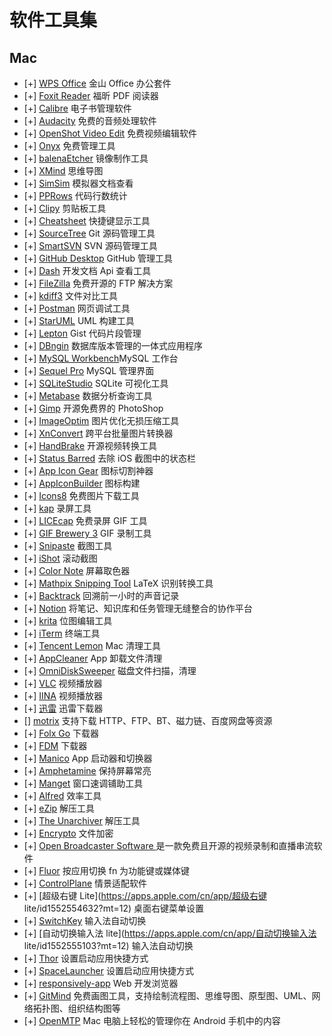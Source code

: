 # 软件工具集

## Mac

  - [+] [WPS Office](https://www.wps.cn/) 金山 Office 办公套件
  - [+] [Foxit Reader](https://www.foxitsoftware.cn/) 福昕 PDF 阅读器
  - [+] [Calibre](https://calibre-ebook.com/) 电子书管理软件
  - [+] [Audacity](https://github.com/audacity/audacity) 免费的音频处理软件
  - [+] [OpenShot Video Edit](https://www.openshot.org/) 免费视频编辑软件
  - [+] [Onyx](http://www.onyxmac.com/) 免费管理工具
  - [+] [balenaEtcher](https://www.balena.io/etcher/) 镜像制作工具
  - [+] [XMind](https://www.xmind.net/) 思维导图
  - [+] [SimSim](https://github.com/dsmelov/simsim/releases) 模拟器文档查看
  - [+] [PPRows](https://github.com/jkpang/PPRows/releases) 代码行数统计
  - [+] [Clipy](https://clipy-app.com/) 剪贴板工具
  - [+] [Cheatsheet](https://www.mediaatelier.com/CheatSheet/) 快捷键显示工具
  - [+] [SourceTree](https://www.sourcetreeapp.com/) Git 源码管理工具
  - [+] [SmartSVN](https://www.smartsvn.com/) SVN 源码管理工具
  - [+] [GitHub Desktop](https://desktop.github.com/) GitHub 管理工具
  - [+] [Dash](https://kapeli.com/dash) 开发文档 Api 查看工具
  - [+] [FileZilla](https://filezilla-project.org/) 免费开源的 FTP 解决方案
  - [+] [kdiff3](http://kdiff3.sourceforge.net/) 文件对比工具
  - [+] [Postman](https://www.postman.com/) 网页调试工具
  - [+] [StarUML](http://staruml.io/) UML 构建工具
  - [+] [Lepton](http://hackjutsu.com/Lepton/) Gist 代码片段管理
  - [+] [DBngin](https://dbngin.com/) 数据库版本管理的一体式应用程序
  - [+] [MySQL Workbench](https://www.mysql.com/products/workbench/)MySQL 工作台
  - [+] [Sequel Pro](http://www.sequelpro.com/) MySQL 管理界面
  - [+] [SQLiteStudio](https://github.com/pawelsalawa/sqlitestudio/releases) SQLite 可视化工具
  - [+] [Metabase](https://www.metabase.com) 数据分析查询工具
  - [+] [Gimp](https://www.gimp.org/) 开源免费界的 PhotoShop
  - [+] [ImageOptim](https://imageoptim.com/mac) 图片优化无损压缩工具
  - [+] [XnConvert](https://www.xnview.com/en/xnconvert/) 跨平台批量图片转换器
  - [+] [HandBrake](https://handbrake.fr/) 开源视频转换工具
  - [+] [Status Barred](https://apps.apple.com/cn/app/status-barred/id413853485?ign-mpt=uo%3D4&mt=12) 去除 iOS 截图中的状态栏
  - [+] [App Icon Gear](https://github.com/WChunPeng/App-Icon-Gear-) 图标切割神器
  - [+] [AppIconBuilder](https://apps.apple.com/cn/app/%E5%9B%BE%E6%A0%87%E6%9E%84%E5%BB%BA-%E6%9B%B4%E5%BF%AB%E7%9A%84%E5%AF%BC%E5%87%BA%E5%9B%BE%E6%A0%87%E7%BB%84/id1294179975?mt=12) 图标构建
  - [+] [Icons8](https://apps.apple.com/cn/app/icons8-lite/id786188363?mt=12) 免费图片下载工具
  - [+] [kap](https://getkap.co/) 录屏工具
  - [+] [LICEcap](https://www.cockos.com/licecap/) 免费录屏 GIF 工具
  - [+] [GIF Brewery 3](https://apps.apple.com/cn/app/gif-brewery-3-by-gfycat/id1081413713?mt=12) GIF 录制工具
  - [+] [Snipaste](https://www.snipaste.com/) 截图工具
  - [+] [iShot](https://apps.apple.com/cn/app/ishot-优秀的截图录屏工具/id1485844094?mt=12) 滚动截图
  - [+] [Color Note](https://apps.apple.com/cn/app/color-note/id1099028591?mt=12) 屏幕取色器
  - [+] [Mathpix Snipping Tool](https://mathpix.com/) LaTeX 识别转换工具
  - [+] [Backtrack](https://www.backtrack.team/) 回溯前一小时的声音记录
  - [+] [Notion](https://www.notion.so/) 将笔记、知识库和任务管理无缝整合的协作平台
  - [+] [krita](https://krita.org/en/download/krita-desktop/) 位图编辑工具
  - [+] [iTerm](https://www.iterm2.com/) 终端工具
  - [+] [Tencent Lemon](https://lemon.qq.com/) Mac 清理工具
  - [+] [AppCleaner](http://freemacsoft.net/appcleaner/) App 卸载文件清理
  - [+] [OmniDiskSweeper](https://www.omnigroup.com/more/) 磁盘文件扫描，清理
  - [+] [VLC](http://www.vlcformac.com/) 视频播放器
  - [+] [IINA](https://www.iina.io/) 视频播放器
  - [+] [迅雷](https://mac.xunlei.com/) 迅雷下载器
  - [] [motrix](https://motrix.app/zh-CN/) 支持下载 HTTP、FTP、BT、磁力链、百度网盘等资源 
  - [+] [Folx Go](https://apps.apple.com/cn/app/folx-go/id823528286?mt=12) 下载器
  - [+] [FDM](https://www.freedownloadmanager.org/zh/) 下载器
  - [+] [Manico](https://apps.apple.com/cn/app/manico/id724472954?mt=12) App 启动器和切换器
  - [+] [Amphetamine](https://apps.apple.com/cn/app/amphetamine/id937984704?mt=12) 保持屏幕常亮
  - [+] [Manget](https://apps.apple.com/cn/app/magnet/id441258766?mt=12) 窗口速调铺助工具
  - [+] [Alfred](https://www.alfredapp.com/) 效率工具
  - [+] [eZip](https://ezip.awehunt.com/) 解压工具
  - [+] [The Unarchiver](https://apps.apple.com/cn/app/the-unarchiver/id425424353?mt=12) 解压工具
  - [+] [Encrypto](https://apps.apple.com/cn/app/encrypto-secure-your-files/id935235287?mt=12) 文件加密
  - [+] [Open Broadcaster Software ](https://obsproject.com) 是一款免费且开源的视频录制和直播串流软件
  - [+] [Fluor](https://github.com/Pyroh/Fluor) 按应用切换 fn 为功能键或媒体键 
  - [+] [ControlPlane](https://github.com/dustinrue/ControlPlane) 情景适配软件 
  - [+] [超级右键 Lite](https://apps.apple.com/cn/app/超级右键 lite/id1552554632?mt=12) 桌面右键菜单设置
  - [+] [SwitchKey](https://github.com/itsuhane/SwitchKey) 输入法自动切换
  - [+] [自动切换输入法 lite](https://apps.apple.com/cn/app/自动切换输入法 lite/id1552555103?mt=12) 输入法自动切换
  - [+] [Thor](https://apps.apple.com/cn/app/thor/id1120999687?mt=12) 设置启动应用快捷方式
  - [+] [SpaceLauncher](https://spacelauncherapp.com/) 设置启动应用快捷方式
  - [+] [responsively-app](https://responsively.app/) Web 开发浏览器
  - [+] [GitMind](https://gitmind.cn/) 免费画图工具，支持绘制流程图、思维导图、原型图、UML、网络拓扑图、组织结构图等
  - [+] [OpenMTP](https://openmtp.ganeshrvel.com/) Mac 电脑上轻松的管理你在 Android 手机中的内容
